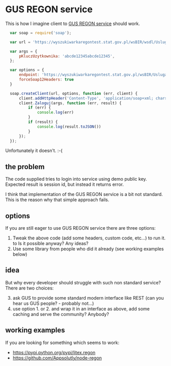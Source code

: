 # GUS REGON service #

This is how I imagine client to [GUS REGON service](http://bip.stat.gov.pl/dzialalnosc-statystyki-publicznej/rejestr-regon/interfejsyapi/jak-skorzystac-informacja-dla-podmiotow-komercyjnych/) should work. 

```javascript
  var soap = require('soap');

  var url = 'https://wyszukiwarkaregontest.stat.gov.pl/wsBIR/wsdl/UslugaBIRzewnPubl.xsd';

  var args = {
      pKluczUzytkownika: 'abcde12345abcde12345',
  };

  var options = {
      endpoint: 'https://wyszukiwarkaregontest.stat.gov.pl/wsBIR/UslugaBIRzewnPubl.svc',
      forceSoap12Headers: true
  }

  soap.createClient(url, options, function (err, client) {
      client.addHttpHeader('Content-Type', 'application/soap+xml; charset=utf-8')
      client.Zaloguj(args, function (err, result) {
          if (err) {
              console.log(err)
          }
          if (result) {
              console.log(result.toJSON())
          }
      });
  });
```

Unfortunately it doesn't. :-(

## the problem ##
The code supplied tries to login into service using demo public key. Expected result is session id, but instead it returns error. 

I think that implementation of the GUS REGON service is a bit not standard. This is the reason why that simple approach fails. 

## options ##
If you are still eager to use GUS REGON service there are three options:

1. Tweak the above code (add some headers, custom code, etc...) to run it. to Is it possible anyway? Any ideas?
2. Use some library from people who did it already (see working examples below)

## idea ##
But why every developer should struggle with such non standard service? There are two choices:

3. ask GUS to provide some standard modern interface like REST (can you hear us GUS people? - probably not...)
4. use option 1. or 2. and wrap it in an interface as above, add some caching and serve the community? Anybody?

## working examples ##
If you are looking for something which seems to work:

* https://pypi.python.org/pypi/litex.regon
* https://github.com/Appsolutly/node-regon
